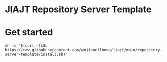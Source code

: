 # JIAJT Repository Server Template

# Get started

```shell
sh -c "$(curl -fsSL https://raw.githubusercontent.com/wojiaocilbeng/jiajt/main/repository-server-template/install.sh)"
```

